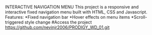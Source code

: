 INTERACTIVE NAVIGATION MENU
This project is a responsive and interactive fixed navigation menu built with HTML, CSS and Javascript.
Features:
*Fixed navigation bar
*Hover effects on menu items 
*Scroll-triggered style change
#Access the project
https://github.com/nevinjr2006/PRODIGY_WD_01.git
